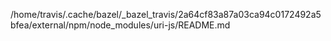 /home/travis/.cache/bazel/_bazel_travis/2a64cf83a87a03ca94c0172492a5bfea/external/npm/node_modules/uri-js/README.md